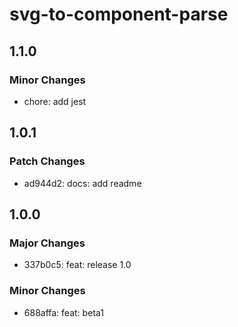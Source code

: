# svg-to-component-parse

## 1.1.0

### Minor Changes

-   chore: add jest

## 1.0.1

### Patch Changes

-   ad944d2: docs: add readme

## 1.0.0

### Major Changes

-   337b0c5: feat: release 1.0

### Minor Changes

-   688affa: feat: beta1
